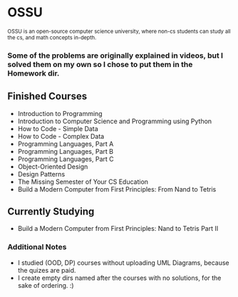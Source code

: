 # OSSU

<sub>OSSU is an open-source computer science university, where non-cs students can study all the cs, and math concepts in-depth.</sub>

### Some of the problems are originally explained in videos, but I solved them on my own so I chose to put them in the Homework dir.

## Finished Courses

- Introduction to Programming
- Introduction to Computer Science and Programming using Python 
- How to Code - Simple Data
- How to Code - Complex Data
- Programming Languages, Part A
- Programming Languages, Part B
- Programming Languages, Part C
- Object-Oriented Design
- Design Patterns
- The Missing Semester of Your CS Education
- Build a Modern Computer from First Principles: From Nand to Tetris 


## Currently Studying

- Build a Modern Computer from First Principles: Nand to Tetris Part II 


### Additional Notes

* I studied (OOD, DP) courses without uploading UML Diagrams, because the quizes are paid.
* I create empty dirs named after the courses with no solutions, for the sake of ordering. :)

